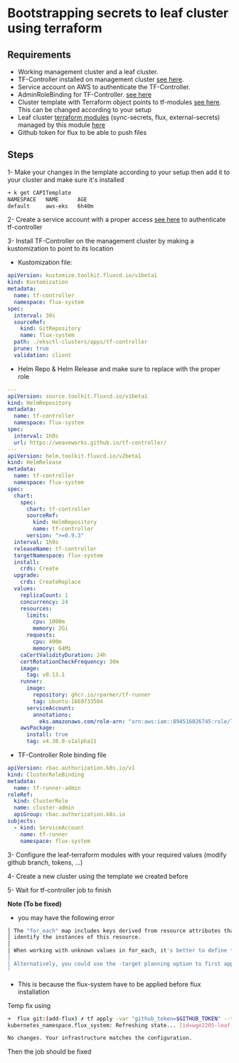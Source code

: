 # Bootstrapping secrets to leaf cluster using terraform

## Requirements

- Working management cluster and a leaf cluster.
- TF-Controller installed on management cluster [see here](./tf-controller/release.yaml).
- Service account on AWS to authenticate the TF-Controller.
- AdminRoleBinding for TF-Controller. [see here](./tf-controller/rolebinding.yaml)
- Cluster template with Terraform object points to tf-modules [see here](./aws-eks.yaml). This can be changed according to your setup
- Leaf cluster [terraform modules](./tf-modules/main.tf) (sync-secrets, flux, external-secrets) managed by this module [here](main.tf)
- Github token for flux to be able to push files

## Steps

1- Make your changes in the template according to your setup then add it to your cluster and make sure it's installed

```bash
➜ k get CAPITemplate
NAMESPACE   NAME      AGE
default     aws-eks   6h40m

```

2- Create a service account with a proper access [see here](https://docs.gitops.weave.works/docs/terraform/aws-eks/) to authenticate tf-controller

3- Install TF-Controller on the management cluster by making a kustomization to point to its location

- Kustomization file:

```yaml
apiVersion: kustomize.toolkit.fluxcd.io/v1beta1
kind: Kustomization
metadata:
  name: tf-controller
  namespace: flux-system
spec:
  interval: 30s
  sourceRef:
    kind: GitRepository
    name: flux-system
  path: ./eksctl-clusters/apps/tf-controller
  prune: true
  validation: client
```

- Helm Repo & Helm Release and make sure to replace with the proper role

```yaml
---
apiVersion: source.toolkit.fluxcd.io/v1beta1
kind: HelmRepository
metadata:
  name: tf-controller
  namespace: flux-system
spec:
  interval: 1h0s
  url: https://weaveworks.github.io/tf-controller/
---
apiVersion: helm.toolkit.fluxcd.io/v2beta1
kind: HelmRelease
metadata:
  name: tf-controller
  namespace: flux-system
spec:
  chart:
    spec:
      chart: tf-controller
      sourceRef:
        kind: HelmRepository
        name: tf-controller
      version: ">=0.9.3"
  interval: 1h0s
  releaseName: tf-controller
  targetNamespace: flux-system
  install:
    crds: Create
  upgrade:
    crds: CreateReplace
  values:
    replicaCount: 1
    concurrency: 24
    resources:
      limits:
        cpu: 1000m
        memory: 2Gi
      requests:
        cpu: 400m
        memory: 64Mi
    caCertValidityDuration: 24h
    certRotationCheckFrequency: 30m
    image:
      tag: v0.13.1
    runner:
      image:
        repository: ghcr.io/rparmer/tf-runner
        tag: ubuntu-1669733504
      serviceAccount:
        annotations:
          eks.amazonaws.com/role-arn: "arn:aws:iam::894516026745:role/leaf-tf-controller" # TODO: replace with your role
    awsPackage:
      install: true
      tag: v4.38.0-v1alpha11
```

- TF-Controller Role binding file

```yaml
apiVersion: rbac.authorization.k8s.io/v1
kind: ClusterRoleBinding
metadata:
  name: tf-runner-admin
roleRef:
  kind: ClusterRole
  name: cluster-admin
  apiGroup: rbac.authorization.k8s.io
subjects:
  - kind: ServiceAccount
    name: tf-runner
    namespace: flux-system
```

3- Configure the leaf-terraform modules with your required values (modify github branch, tokens, ...)

4- Create a new cluster using the template we created before

5- Wait for tf-controller job to finish

**Note (To be fixed)**

- you may have the following error

```bash
│ The "for_each" map includes keys derived from resource attributes that cannot be determined until apply, and so Terraform cannot determine the full set of keys that will
│ identify the instances of this resource.
│
│ When working with unknown values in for_each, it's better to define the map keys statically in your configuration and place apply-time results only in the map values.
│
│ Alternatively, you could use the -target planning option to first apply only the resources that the for_each value depends on, and then apply a second time to fully converge.
╵
```

- This is because the flux-system have to be applied before flux installation

Temp fix using

```bash
➜  flux git:(add-flux) ✗ tf apply -var "github_token=$GITHUB_TOKEN" --target=kubernetes_namespace.flux_system                                                          <aws:sts>
kubernetes_namespace.flux_system: Refreshing state... [id=wge2205-leaf-flux-system]

No changes. Your infrastructure matches the configuration.
```

Then the job should be fixed
